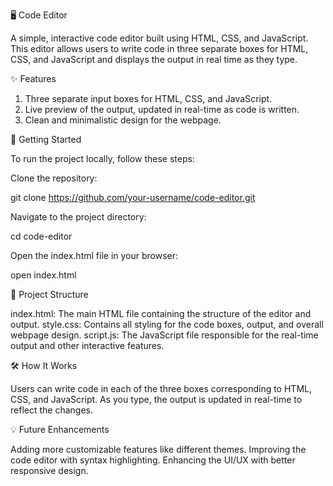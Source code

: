 🖥️ Code Editor

A simple, interactive code editor built using HTML, CSS, and JavaScript. This editor allows users to write code in three separate boxes for HTML, CSS, and JavaScript and displays the output in real time as they type.



✨ Features

1. Three separate input boxes for HTML, CSS, and JavaScript.
2. Live preview of the output, updated in real-time as code is written.
3. Clean and minimalistic design for the webpage.



🚀 Getting Started

To run the project locally, follow these steps:



Clone the repository:

git clone https://github.com/your-username/code-editor.git



Navigate to the project directory:

cd code-editor



Open the index.html file in your browser:

open index.html



📂 Project Structure

index.html: The main HTML file containing the structure of the editor and output.
style.css: Contains all styling for the code boxes, output, and overall webpage design.
script.js: The JavaScript file responsible for the real-time output and other interactive features.



🛠️ How It Works

Users can write code in each of the three boxes corresponding to HTML, CSS, and JavaScript.
As you type, the output is updated in real-time to reflect the changes.



💡 Future Enhancements

Adding more customizable features like different themes.
Improving the code editor with syntax highlighting.
Enhancing the UI/UX with better responsive design.
